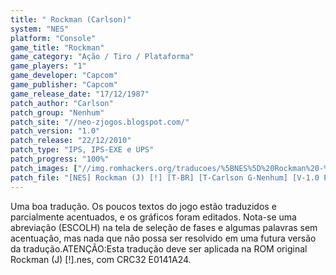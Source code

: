 ```yaml
---
title: " Rockman (Carlson)"
system: "NES"
platform: "Console"
game_title: "Rockman"
game_category: "Ação / Tiro / Plataforma"
game_players: "1"
game_developer: "Capcom"
game_publisher: "Capcom"
game_release_date: "17/12/1987"
patch_author: "Carlson"
patch_group: "Nenhum"
patch_site: "//neo-zjogos.blogspot.com/"
patch_version: "1.0"
patch_release: "22/12/2010"
patch_type: "IPS, IPS-EXE e UPS"
patch_progress: "100%"
patch_images: ["//img.romhackers.org/traducoes/%5BNES%5D%20Rockman%20-%20Carlson%20-%201.png","//img.romhackers.org/traducoes/%5BNES%5D%20Rockman%20-%20Carlson%20-%202.png","//img.romhackers.org/traducoes/%5BNES%5D%20Rockman%20-%20Carlson%20-%203.png"]
patch_file: "[NES] Rockman (J) [!] [T-BR] [T-Carlson G-Nenhum] [V-1.0 P-100% A-2010].zip"
---
```

Uma boa tradução. Os poucos textos do jogo estão traduzidos e parcialmente acentuados, e os gráficos foram editados. Nota-se uma abreviação (ESCOLH) na tela de seleção de fases e algumas palavras sem acentuação, mas nada que não possa ser resolvido em uma futura versão da tradução.ATENÇÃO:Esta tradução deve ser aplicada na ROM original Rockman (J) [!].nes, com CRC32 E0141A24.